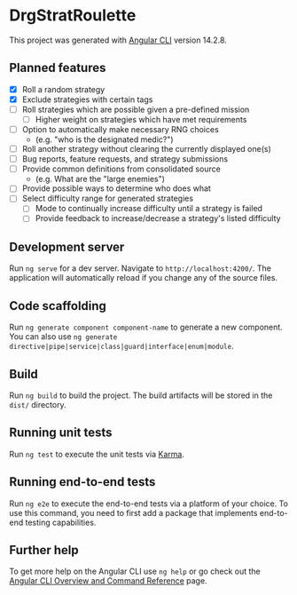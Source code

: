 # DrgStratRoulette

This project was generated with [Angular CLI](https://github.com/angular/angular-cli) version 14.2.8.

## Planned features

-   [x] Roll a random strategy
-   [x] Exclude strategies with certain tags
-   [ ] Roll strategies which are possible given a pre-defined mission
    -   [ ] Higher weight on strategies which have met requirements
-   [ ] Option to automatically make necessary RNG choices
    -   (e.g. "who is the designated medic?")
-   [ ] Roll another strategy without clearing the currently displayed one(s)
-   [ ] Bug reports, feature requests, and strategy submissions
-   [ ] Provide common definitions from consolidated source
    -   (e.g. What are the "large enemies")
-   [ ] Provide possible ways to determine who does what
-   [ ] Select difficulty range for generated strategies
    -   [ ] Mode to continually increase difficulty until a strategy is failed
    -   [ ] Provide feedback to increase/decrease a strategy's listed difficulty

## Development server

Run `ng serve` for a dev server. Navigate to `http://localhost:4200/`. The application will automatically reload if you change any of the source files.

## Code scaffolding

Run `ng generate component component-name` to generate a new component. You can also use `ng generate directive|pipe|service|class|guard|interface|enum|module`.

## Build

Run `ng build` to build the project. The build artifacts will be stored in the `dist/` directory.

## Running unit tests

Run `ng test` to execute the unit tests via [Karma](https://karma-runner.github.io).

## Running end-to-end tests

Run `ng e2e` to execute the end-to-end tests via a platform of your choice. To use this command, you need to first add a package that implements end-to-end testing capabilities.

## Further help

To get more help on the Angular CLI use `ng help` or go check out the [Angular CLI Overview and Command Reference](https://angular.io/cli) page.
